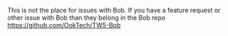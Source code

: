This is not the place for issues with Bob. If you have a feature request or other issue with Bob than they belong in the Bob repo https://github.com/OokTech/TW5-Bob
